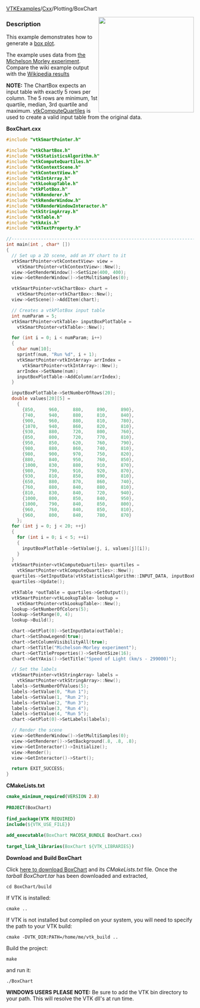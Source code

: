 [VTKExamples](/index/)/[Cxx](/Cxx)/Plotting/BoxChart

<img align="right" src="https://github.com/lorensen/VTKExamples/blob/gh-pages/Testing/Baseline/Plotting/TestBoxChart.png?raw=true" width="256" />

### Description
This example demonstrates how to generate a [box plot](https://en.wikipedia.org/wiki/Box_plot).

The example uses data from [the Michelson Morley experiment](https://en.wikipedia.org/wiki/Michelson%E2%80%93Morley_experiment). Compare the wiki example output with the [Wikipedia results](https://upload.wikimedia.org/wikipedia/commons/f/fa/Michelsonmorley-boxplot.svg)

**NOTE:** The ChartBox expects an input table with exactly 5 rows per column. The 5 rows are minimum, 1st quartile, median, 3rd quartile and maximum. [vtkComputeQuartiles](http://www.vtk.org/doc/nightly/html/classvtkComputeQuartiles.html) is used to create a valid input table from the original data.

**BoxChart.cxx**
```c++
#include "vtkSmartPointer.h"

#include "vtkChartBox.h"
#include "vtkStatisticsAlgorithm.h"
#include "vtkComputeQuartiles.h"
#include "vtkContextScene.h"
#include "vtkContextView.h"
#include "vtkIntArray.h"
#include "vtkLookupTable.h"
#include "vtkPlotBox.h"
#include "vtkRenderer.h"
#include "vtkRenderWindow.h"
#include "vtkRenderWindowInteractor.h"
#include "vtkStringArray.h"
#include "vtkTable.h"
#include "vtkAxis.h"
#include "vtkTextProperty.h"

//----------------------------------------------------------------------------
int main(int , char* [])
{
  // Set up a 2D scene, add an XY chart to it
  vtkSmartPointer<vtkContextView> view =
    vtkSmartPointer<vtkContextView>::New();
  view->GetRenderWindow()->SetSize(400, 400);
  view->GetRenderWindow()->SetMultiSamples(0);

  vtkSmartPointer<vtkChartBox> chart =
    vtkSmartPointer<vtkChartBox>::New();
  view->GetScene()->AddItem(chart);

  // Creates a vtkPlotBox input table
  int numParam = 5;
  vtkSmartPointer<vtkTable> inputBoxPlotTable =
    vtkSmartPointer<vtkTable>::New();

  for (int i = 0; i < numParam; i++)
  {
    char num[10];
    sprintf(num, "Run %d", i + 1);
    vtkSmartPointer<vtkIntArray> arrIndex =
      vtkSmartPointer<vtkIntArray>::New();
    arrIndex->SetName(num);
    inputBoxPlotTable->AddColumn(arrIndex);
  }

  inputBoxPlotTable->SetNumberOfRows(20);
  double values[20][5] =
    {
      {850,     960,     880,     890,     890},
      {740,     940,     880,     810,     840},
      {900,     960,     880,     810,     780},
      {1070,    940,     860,     820,     810},
      {930,     880,     720,     800,     760},
      {850,     800,     720,     770,     810},
      {950,     850,     620,     760,     790},
      {980,     880,     860,     740,     810},
      {980,     900,     970,     750,     820},
      {880,     840,     950,     760,     850},
      {1000,    830,     880,     910,     870},
      {980,     790,     910,     920,     870},
      {930,     810,     850,     890,     810},
      {650,     880,     870,     860,     740},
      {760,     880,     840,     880,     810},
      {810,     830,     840,     720,     940},
      {1000,    800,     850,     840,     950},
      {1000,    790,     840,     850,     800},
      {960,     760,     840,     850,     810},
      {960,     800,     840,     780,     870}
    };
  for (int j = 0; j < 20; ++j)
  {
    for (int i = 0; i < 5; ++i)
    {
      inputBoxPlotTable->SetValue(j, i, values[j][i]);
    }
  }
  vtkSmartPointer<vtkComputeQuartiles> quartiles =
    vtkSmartPointer<vtkComputeQuartiles>::New();
  quartiles->SetInputData(vtkStatisticsAlgorithm::INPUT_DATA, inputBoxPlotTable);
  quartiles->Update();

  vtkTable *outTable = quartiles->GetOutput();
  vtkSmartPointer<vtkLookupTable> lookup =
    vtkSmartPointer<vtkLookupTable>::New();
  lookup->SetNumberOfColors(5);
  lookup->SetRange(0, 4);
  lookup->Build();

  chart->GetPlot(0)->SetInputData(outTable);
  chart->SetShowLegend(true);
  chart->SetColumnVisibilityAll(true);
  chart->SetTitle("Michelson-Morley experiment");
  chart->GetTitleProperties()->SetFontSize(16);
  chart->GetYAxis()->SetTitle("Speed of Light (km/s - 299000)");

  // Set the labels
  vtkSmartPointer<vtkStringArray> labels =
    vtkSmartPointer<vtkStringArray>::New();
  labels->SetNumberOfValues(5);
  labels->SetValue(0, "Run 1");
  labels->SetValue(1, "Run 2");
  labels->SetValue(2, "Run 3");
  labels->SetValue(3, "Run 4");
  labels->SetValue(4, "Run 5");
  chart->GetPlot(0)->SetLabels(labels);

  // Render the scene
  view->GetRenderWindow()->SetMultiSamples(0);
  view->GetRenderer()->SetBackground(.8, .8, .8);
  view->GetInteractor()->Initialize();
  view->Render();
  view->GetInteractor()->Start();

  return EXIT_SUCCESS;
}
```
**CMakeLists.txt**
```cmake
cmake_minimum_required(VERSION 2.8)
 
PROJECT(BoxChart)
 
find_package(VTK REQUIRED)
include(${VTK_USE_FILE})
 
add_executable(BoxChart MACOSX_BUNDLE BoxChart.cxx)
 
target_link_libraries(BoxChart ${VTK_LIBRARIES})
```

**Download and Build BoxChart**

Click [here to download BoxChart](https://github.com/lorensen/VTKWikiExamplesTarballs/raw/master/BoxChart.tar) and its *CMakeLists.txt* file.
Once the *tarball BoxChart.tar* has been downloaded and extracted,
```
cd BoxChart/build 
```
If VTK is installed:
```
cmake ..
```
If VTK is not installed but compiled on your system, you will need to specify the path to your VTK build:
```
cmake -DVTK_DIR:PATH=/home/me/vtk_build ..
```
Build the project:
```
make
```
and run it:
```
./BoxChart
```
**WINDOWS USERS PLEASE NOTE:** Be sure to add the VTK bin directory to your path. This will resolve the VTK dll's at run time.

